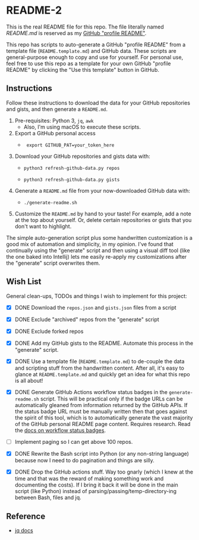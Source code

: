 # README-2

This is the real README file for this repo. The file literally named _README.md_ is reserved as my
[GitHub "profile README"](https://docs.github.com/en/free-pro-team@latest/github/setting-up-and-managing-your-github-profile/managing-your-profile-readme).

This repo has scripts to auto-generate a GitHub "profile README" from a template file (`README.template.md`) and GitHub
data. These scripts are general-purpose enough to copy and use for yourself. For personal use, feel free to use this
repo as a template for your own GitHub "profile README" by clicking the "Use this template" button in GitHub.


## Instructions

Follow these instructions to download the data for your GitHub repositories and gists, and then generate a `README.md`.


1. Pre-requisites: Python 3, `jq`, `awk`
    * Also, I'm using macOS to execute these scripts.
2. Export a GitHub personal access
    * ```text
       export GITHUB_PAT=your_token_here
      ```
3. Download your GitHub repositories and gists data with:
    * ```shell
      python3 refresh-github-data.py repos
      ```
    * ```shell
      python3 refresh-github-data.py gists
      ```
4. Generate a `README.md` file from your now-downloaded GitHub data with:
    * ```shell
      ./generate-readme.sh
      ```
5. Customize the `README.md` by hand to your taste! For example, add a note at the top about yourself. Or, delete
   certain repositories or gists that you don't want to highlight. 

The simple auto-generation script plus some handwritten customization is a good mix of automation and simplicity, in my 
opinion. I've found that continually using the "generate" script and then using a visual diff tool (like the one baked
into Intellij) lets me easily re-apply my customizations after the "generate" script overwrites them.


## Wish List

General clean-ups, TODOs and things I wish to implement for this project:

* [x] DONE Download the `repos.json` and `gists.json` files from a script
* [x] DONE Exclude "archived" repos from the "generate" script
* [x] DONE Exclude forked repos
* [x] DONE Add my GitHub gists to the README. Automate this process in the "generate" script.
* [x] DONE Use a template file (`README.template.md`) to de-couple the data and scripting stuff from the handwritten
  content. After all, it's easy to glance at `README.template.md` and quickly get an idea for what this repo is all
  about!
* [x] DONE Generate GitHub Actions workflow status badges in the `generate-readme.sh` script. This will be practical only if the
  badge URLs can be automatically gleaned from information returned by the GitHub APIs. If the status badge URL must be
  manually written then that goes against the spirit of this tool, which is to automatically generate the vast majority
  of the GitHub personal README page content. Requires research. Read the [docs on workflow status badges](https://docs.github.com/en/actions/managing-workflow-runs/adding-a-workflow-status-badge).
* [ ] Implement paging so I can get above 100 repos.
* [x] DONE Rewrite the Bash script into Python (or any non-string language) because now I need to do pagination and things
  are silly.
* [x] DONE Drop the GitHub actions stuff. Way too gnarly (which I knew at the time and that was the reward of making
  something work and documenting the costs). If I bring it back it will be done in the main script (like Python)
  instead of parsing/passing/temp-directory-ing between Bash, files and jq.


## Reference

* [jq docs](https://stedolan.github.io/jq/manual/)
